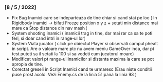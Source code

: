 ### [8 / 5 / 2022]
- Fix Bug Inamici care se indeparteaza de tine chiar si cand stai pe loc ( In Rigidbody inamici -> bifati Freeze position x y z   + setati  min distance mai mare ca Stop distance din nav mash )
- System shooting inamici ( inamicii trag in tine, dar mai rar ca sa te poti feri, si doar cand intri in range-ul lor)
- System Viata jucator ( click pe obiectul Player si observati campul phealt in script. Are o valoare mare ptc nu avem meniu GameOver inca, dar pt test puteti sa il setati la 100 si sa vedeti cum jucatorul moare)
- Modificat valori pt range-ul inamicilor si distanta maxima la care se pot apropia de tine.
- Corectat greseli in Script Inamici cand te urmaresc (Erau niste conditii puse prost acolo. Vezi Enemy.cs de la linia 51 pana la linia 93 )
